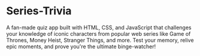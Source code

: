 # Series-Trivia
A fan-made quiz app built with HTML, CSS, and JavaScript that challenges your knowledge of iconic characters from popular web series like Game of Thrones, Money Heist, Stranger Things, and more. Test your memory, relive epic moments, and prove you're the ultimate binge-watcher!
